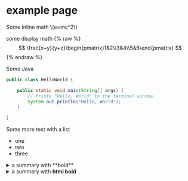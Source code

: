 # example page


Some inline math \\(e=mc^2\\)


some display math
{% raw %}
$$
\frac{x+y}{y+z}\begin{pmatrix}1&2\\3&4\\5&6\end{pmatrix}
$$
{% endraw %}


Some Java


```java
public class HelloWorld {

    public static void main(String[] args) {
        // Prints "Hello, World" to the terminal window.
        System.out.println("Hello, World");
    }

}
```

Some more text with a list

* one
* two
* three



<details markdown=1>

<summary>a summary with **bold** </summary>

a list3


* onez
* twoz
* threez

</details>


<details markdown=1>
<summary>a summary with <b>html bold</b></summary>

a list


* aaa
* bbbb
* ccc

</details>

